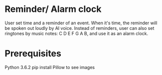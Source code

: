 # Reminder/ Alarm clock
User set time and a reminder of an event. When it's time, the reminder will be spoken out loudly by AI voice.
Instead of reminders, user can also set ringtones by music notes: C D E F G A B, and use it as an alarm clock.

# Prerequisites
Python 3.6.2
pip install Pillow to see images

